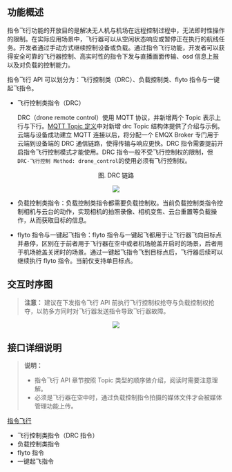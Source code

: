 ## 功能概述 

指令飞行功能的开放目的是解决无人机与机场在远程控制过程中，无法即时性操作的限制。在实际应用场景中，飞行器可以从空闲状态响应或暂停正在执行的航线任务。开发者通过手动方式继续控制设备或负载。通过指令飞行功能，开发者可以获得安全可靠的飞行器控制、高实时性的指令下发与直播画面传输、osd 信息上报以及对负载的控制能力。

指令飞行 API 可以划分为：飞行控制类（DRC）、负载控制类、flyto 指令与一键起飞指令。

* 飞行控制类指令（DRC）
  
  DRC（drone remote control）使用 MQTT 协议，并新增两个 Topic 表示上行与下行。[MQTT Topic 定义](https://developer.dji.com/doc/cloud-api-tutorial/cn/server-api-reference/mqtt/topic-definition.html)中对新增 drc Topic 结构体提供了介绍与示例。云端与设备成功建立 MQTT 连接以后，将分配一个 EMQX Broker 专门用于云端到设备端的 DRC 通信链路，使得传输与响应更快。DRC 指令需要提前开启指令飞行控制模式才能使用。DRC 指令一般不受飞行控制权的限制，但 `DRC-飞行控制 Method: drone_control`的使用必须有飞行控制权。

<div>
<div div style="text-align: center"><p>图. DRC 链路</p></div>
<div align=center>
<img src="https://terra-1-g.djicdn.com/71a7d383e71a4fb8887a310eb746b47f/cloudapi/v1.4/DRC-link.png" style="width:auto"/>
</div></div>

* 负载控制类指令：负载控制类指令都需要负载控制权。当前负载控制类指令控制相机与云台的动作，实现相机的拍照录像、相机变焦、云台重置等负载操作，从而获取目标的信息。

* flyto 指令与一键起飞指令：flyto 指令与一键起飞都用于让飞行器飞向目标点并悬停，区别在于前者用于飞行器在空中或者机场舱盖开启时的场景，后者用于机场舱盖关闭时的场景。通过一键起飞指令飞到目标点后，飞行器后续可以继续执行 flyto 指令。当前仅支持单目标点。 

## 交互时序图
> **注意：** 建议在下发指令飞行 API 前执行飞行控制权抢夺与负载控制权抢夺，以防多方同时对飞行器发送指令导致飞行器故障。

<div align=center>
<img src="https://terra-1-g.djicdn.com/71a7d383e71a4fb8887a310eb746b47f/cloudapi/v1.4/command-flight-working-scenes%20(1).png" style="width:auto"/>
</div>

## 接口详细说明

> **说明：**
> * 指令飞行 API 章节按照 Topic 类型的顺序做介绍，阅读时需要注意理解。
> * 必须是飞行器在空中时，通过负载控制指令拍摄的媒体文件才会被媒体管理功能上传。

[指令飞行](https://terra-1-g.djicdn.com/71a7d383e71a4fb8887a310eb746b47f/cloudapi/v1.4/command-flight-working-scenes.png)

* 飞行控制类指令（DRC 指令）
* 负载控制类指令
* flyto 指令
* 一键起飞指令
